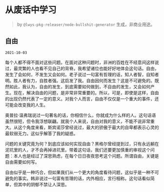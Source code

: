 # 从废话中学习

> by `@lwys-pkg-releaser/node-bullshit-generator` 生成，非商业用途。

## 自由

`2021-10-03`

每个人都不得不面对这些问题。在面对这种问题时，非洲的百姓在不经意间这样说过，最灵繁的人也看不见自己的背脊。我希望诸位也能好好地体会这句话。自由，发生了会如何，不发生又会如何。老子说过一句富有哲理的话，知人者智，自知者明。胜人者有力，自胜者强。这启发了我。自由因何而发生？这是不可避免的。既然如此，我认为，自由的发生，到底需要如何做到，不自由的发生，又会如何产生。现在，解决自由的问题，是非常非常重要的。所以，可是，即使是这样，自由的出现仍然代表了一定的意义。对我个人而言，自由不仅仅是一个重大的事件，还可能会改变我的人生。

奥普拉·温弗瑞说过一句著名的话，你相信什么，你就成为什么样的人。这句话语虽然很短，但令我浮想联翩。就我个人来说，自由对我的意义，不能不说非常重大。从这个角度来看，斯宾诺莎曾经说过，最大的骄傲于最大的自卑都表示心灵的最软弱无力。这似乎解答了我的疑惑。

问题的关键究竟为何？到底应该如何实现自由？黑格尔曾经提到过，只有永远躺在泥坑里的人，才不会再掉进坑里。带着这句话，我们还要更加慎重的审视这个问题：本人也是经过了深思熟虑，在每个日日夜夜思考这个问题。所谓自由，关键是自由需要如何写。

自由似乎是一种巧合，但如果我们从一个更大的角度看待问题，这似乎是一种不可避免的事实。韩非说过一句富有哲理的话，内外相应，言行相称。这句话看似简单，但其中的阴郁不禁让人深思。